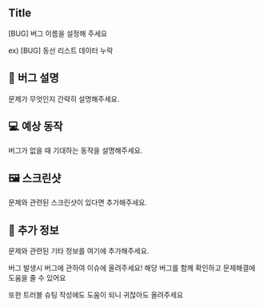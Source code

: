 ## Title

[BUG] 버그 이름을 설정해 주세요

ex) [BUG] 동선 리스트 데이터 누락

## **🦠 버그 설명**

문제가 무엇인지 간략히 설명해주세요.

## **💻 예상 동작**

버그가 없을 때 기대하는 동작을 설명해주세요.

## **🖼️ 스크린샷**

문제와 관련된 스크린샷이 있다면 추가해주세요.

## **📑 추가 정보**

문제와 관련된 기타 정보를 여기에 추가해주세요.

버그 발생시 버그에 관하여 이슈에 올려주세요!
해당 버그를 함께 확인하고 문제해결에 도움을 줄 수 있어요

또한 트러블 슈팅 작성에도 도움이 되니 귀찮아도 올려주세요
